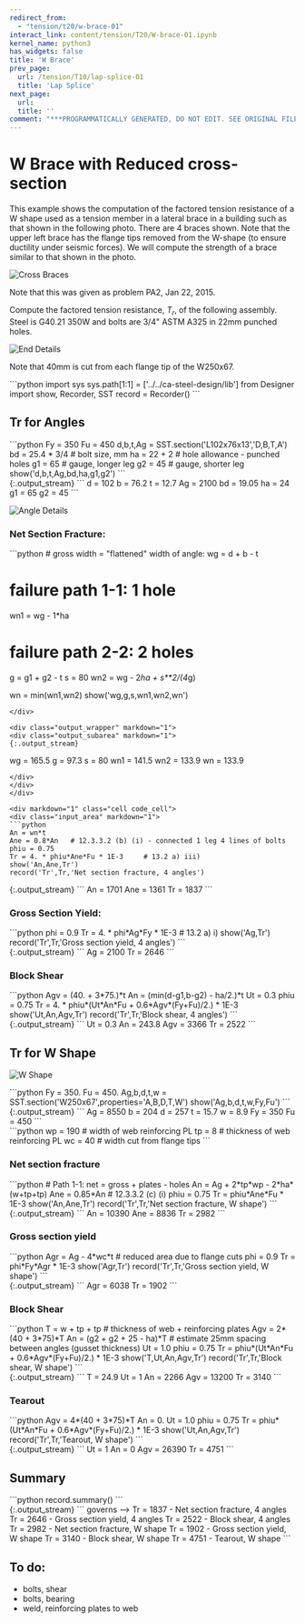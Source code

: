 ```yaml
---
redirect_from:
  - "tension/t20/w-brace-01"
interact_link: content/tension/T20/W-brace-01.ipynb
kernel_name: python3
has_widgets: false
title: 'W Brace'
prev_page:
  url: /tension/T10/lap-splice-01
  title: 'Lap Splice'
next_page:
  url: 
  title: ''
comment: "***PROGRAMMATICALLY GENERATED, DO NOT EDIT. SEE ORIGINAL FILES IN /content***"
---
```


# W Brace with Reduced cross-section

This example shows the computation of the factored tension resistance of a W shape used as a tension
member in a lateral brace in a building such as that shown in the following photo.  There are 4 braces
shown.  Note that the upper left brace has the flange tips removed from the W-shape (to ensure 
ductility under seismic forces).  We will compute the strength of a brace similar to that shown
in the photo.

![Cross Braces](images/photo.JPG)

Note that this was given as problem PA2, Jan 22, 2015.

Compute the factored tension resistance, $T_r$, of the following assembly.  Steel is G40.21 350W and bolts
are 3/4" ASTM A325 in 22mm punched holes.

![End Details](images/brace1.svg)

Note that 40mm is cut from each flange tip of the W250x67.

<div markdown="1" class="cell code_cell">
<div class="input_area" markdown="1">
```python
import sys
sys.path[1:1] = ['../../ca-steel-design/lib']
from Designer import show, Recorder, SST
record = Recorder()
```
</div>

</div>

## Tr for Angles

<div markdown="1" class="cell code_cell">
<div class="input_area" markdown="1">
```python
Fy = 350
Fu = 450
d,b,t,Ag = SST.section('L102x76x13','D,B,T,A')
bd = 25.4 * 3/4   # bolt size, mm
ha = 22 + 2  # hole allowance  - punched holes
g1 = 65      # gauge, longer leg
g2 = 45      # gauge, shorter leg
show('d,b,t,Ag,bd,ha,g1,g2')
```
</div>

<div class="output_wrapper" markdown="1">
<div class="output_subarea" markdown="1">
{:.output_stream}
```
d  = 102
b  = 76.2
t  = 12.7
Ag = 2100
bd = 19.05
ha = 24
g1 = 65
g2 = 45
```
</div>
</div>
</div>

![Angle Details](images/angle.svg)

### Net Section Fracture:

<div markdown="1" class="cell code_cell">
<div class="input_area" markdown="1">
```python
# gross width = "flattened" width of angle:
wg = d + b - t

# failure path 1-1: 1 hole
wn1 = wg - 1*ha

# failure path 2-2: 2 holes
g = g1 + g2 - t
s = 80
wn2 = wg - 2*ha + s**2/(4*g)

wn = min(wn1,wn2)
show('wg,g,s,wn1,wn2,wn')
```
</div>

<div class="output_wrapper" markdown="1">
<div class="output_subarea" markdown="1">
{:.output_stream}
```
wg  = 165.5
g   = 97.3
s   = 80
wn1 = 141.5
wn2 = 133.9
wn  = 133.9
```
</div>
</div>
</div>

<div markdown="1" class="cell code_cell">
<div class="input_area" markdown="1">
```python
An = wn*t
Ane = 0.8*An   # 12.3.3.2 (b) (i) - connected 1 leg 4 lines of bolts
phiu = 0.75
Tr = 4. * phiu*Ane*Fu * 1E-3     # 13.2 a) iii)
show('An,Ane,Tr')
record('Tr',Tr,'Net section fracture, 4 angles')
```
</div>

<div class="output_wrapper" markdown="1">
<div class="output_subarea" markdown="1">
{:.output_stream}
```
An  = 1701
Ane = 1361
Tr  = 1837
```
</div>
</div>
</div>

### Gross Section Yield:

<div markdown="1" class="cell code_cell">
<div class="input_area" markdown="1">
```python
phi = 0.9
Tr = 4. * phi*Ag*Fy * 1E-3    # 13.2 a) i)
show('Ag,Tr')
record('Tr',Tr,'Gross section yield, 4 angles')
```
</div>

<div class="output_wrapper" markdown="1">
<div class="output_subarea" markdown="1">
{:.output_stream}
```
Ag = 2100
Tr = 2646
```
</div>
</div>
</div>

### Block Shear

<div markdown="1" class="cell code_cell">
<div class="input_area" markdown="1">
```python
Agv = (40. + 3*75.)*t
An = (min(d-g1,b-g2) - ha/2.)*t
Ut = 0.3
phiu = 0.75
Tr = 4. * phiu*(Ut*An*Fu + 0.6*Agv*(Fy+Fu)/2.) * 1E-3
show('Ut,An,Agv,Tr')
record('Tr',Tr,'Block shear, 4 angles')
```
</div>

<div class="output_wrapper" markdown="1">
<div class="output_subarea" markdown="1">
{:.output_stream}
```
Ut  = 0.3
An  = 243.8
Agv = 3366
Tr  = 2522
```
</div>
</div>
</div>

## Tr for W Shape

![W Shape](images/w.svg)

<div markdown="1" class="cell code_cell">
<div class="input_area" markdown="1">
```python
Fy = 350.
Fu = 450.
Ag,b,d,t,w = SST.section('W250x67',properties='A,B,D,T,W')
show('Ag,b,d,t,w,Fy,Fu')
```
</div>

<div class="output_wrapper" markdown="1">
<div class="output_subarea" markdown="1">
{:.output_stream}
```
Ag = 8550
b  = 204
d  = 257
t  = 15.7
w  = 8.9
Fy = 350
Fu = 450
```
</div>
</div>
</div>

<div markdown="1" class="cell code_cell">
<div class="input_area" markdown="1">
```python
wp = 190   # width of web reinforcing PL
tp = 8     # thickness of web reinforcing PL
wc = 40    # width cut from flange tips
```
</div>

</div>

### Net section fracture

<div markdown="1" class="cell code_cell">
<div class="input_area" markdown="1">
```python
# Path 1-1: net = gross  +  plates  -  holes
An = Ag  +  2*tp*wp   -  2*ha*(w+tp+tp)
Ane = 0.85*An    # 12.3.3.2 (c) (i)
phiu = 0.75
Tr = phiu*Ane*Fu * 1E-3
show('An,Ane,Tr')
record('Tr',Tr,'Net section fracture, W shape')
```
</div>

<div class="output_wrapper" markdown="1">
<div class="output_subarea" markdown="1">
{:.output_stream}
```
An  = 10390
Ane = 8836
Tr  = 2982
```
</div>
</div>
</div>

### Gross section yield

<div markdown="1" class="cell code_cell">
<div class="input_area" markdown="1">
```python
Agr = Ag - 4*wc*t   # reduced area due to flange cuts
phi = 0.9
Tr = phi*Fy*Agr * 1E-3
show('Agr,Tr')
record('Tr',Tr,'Gross section yield, W shape')
```
</div>

<div class="output_wrapper" markdown="1">
<div class="output_subarea" markdown="1">
{:.output_stream}
```
Agr = 6038
Tr  = 1902
```
</div>
</div>
</div>

### Block Shear

<div markdown="1" class="cell code_cell">
<div class="input_area" markdown="1">
```python
T = w + tp + tp          # thickness of web + reinforcing plates
Agv = 2*(40 + 3*75)*T
An = (g2 + g2 + 25 - ha)*T   # estimate 25mm spacing between angles (gusset thickness)
Ut = 1.0
phiu = 0.75
Tr = phiu*(Ut*An*Fu + 0.6*Agv*(Fy+Fu)/2.) * 1E-3
show('T,Ut,An,Agv,Tr')
record('Tr',Tr,'Block shear, W shape')
```
</div>

<div class="output_wrapper" markdown="1">
<div class="output_subarea" markdown="1">
{:.output_stream}
```
T   = 24.9
Ut  = 1
An  = 2266
Agv = 13200
Tr  = 3140
```
</div>
</div>
</div>

### Tearout

<div markdown="1" class="cell code_cell">
<div class="input_area" markdown="1">
```python
Agv = 4*(40 + 3*75)*T
An = 0.
Ut = 1.0
phiu = 0.75
Tr = phiu*(Ut*An*Fu + 0.6*Agv*(Fy+Fu)/2.) * 1E-3
show('Ut,An,Agv,Tr')
record('Tr',Tr,'Tearout, W shape')
```
</div>

<div class="output_wrapper" markdown="1">
<div class="output_subarea" markdown="1">
{:.output_stream}
```
Ut  = 1
An  = 0
Agv = 26390
Tr  = 4751
```
</div>
</div>
</div>

## Summary

<div markdown="1" class="cell code_cell">
<div class="input_area" markdown="1">
```python
record.summary()
```
</div>

<div class="output_wrapper" markdown="1">
<div class="output_subarea" markdown="1">
{:.output_stream}
```
governs --> Tr = 1837    - Net section fracture, 4 angles
            Tr = 2646    - Gross section yield, 4 angles 
            Tr = 2522    - Block shear, 4 angles         
            Tr = 2982    - Net section fracture, W shape 
            Tr = 1902    - Gross section yield, W shape  
            Tr = 3140    - Block shear, W shape          
            Tr = 4751    - Tearout, W shape              
```
</div>
</div>
</div>

## To do:

- bolts, shear
- bolts, bearing
- weld, reinforcing plates to web

